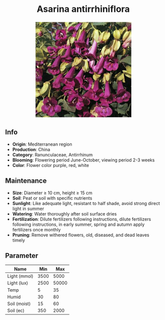 <h1 align='center'>Asarina antirrhiniflora</h1>
<p align="center">
    <img 
        align='center'
        width='320'
        src="../images/asarina antirrhiniflora.png" 
        alt='Asarina antirrhiniflora' />
</p>

## Info

 - **Origin**: Mediterranean region
 - **Production**: China
 - **Category**: Ranunculaceae, Antirrhinum
 - **Blooming**: Flowering period June-October, viewing period 2-3 weeks
 - **Color**: Flower color purple, red, white

## Maintenance

 - **Size**: Diameter ≥ 10 cm, height ≥ 15 cm
 - **Soil**: Peat or soil with specific nutrients
 - **Sunlight**: Like adequate light, resistant to half shade, avoid strong direct light in summer
 - **Watering**: Water thoroughly after soil surface dries
 - **Fertilization**: Dilute fertilizers following instructions, dilute fertilizers following instructions,  in early summer, spring and autumn apply fertilizers once monthly
 - **Pruning**: Remove withered flowers, old, diseased, and dead leaves timely

## Parameter

| Name         | Min  | Max   |
|--------------|------|-------|
| Light (mmol) | 3500 | 5000  |
| Light (lux)  | 2500 | 50000 |
| Temp         | 5    | 35    |
| Humid        | 30   | 80    |
| Soil (moist) | 15   | 60    |
| Soil (ec)    | 350  | 2000  |